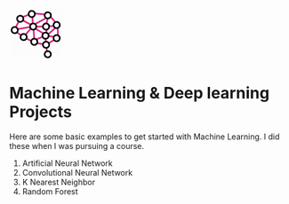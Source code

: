 ![](images/neural.png)
# Machine Learning & Deep learning Projects

Here are some basic examples to get started with Machine Learning. I did these when I was pursuing a course.
 1. Artificial Neural Network
 2. Convolutional Neural Network
 3. K Nearest Neighbor
 4. Random Forest
